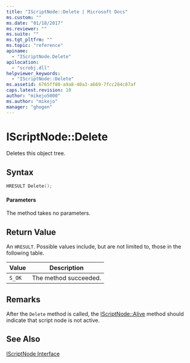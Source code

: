 ```yaml
---
title: "IScriptNode::Delete | Microsoft Docs"
ms.custom: ""
ms.date: "01/18/2017"
ms.reviewer: ""
ms.suite: ""
ms.tgt_pltfrm: ""
ms.topic: "reference"
apiname: 
  - "IScriptNode.Delete"
apilocation: 
  - "scrobj.dll"
helpviewer_keywords: 
  - "IScriptNode::Delete"
ms.assetid: 6765ff80-a9a8-40a3-a669-7fcc284c87af
caps.latest.revision: 10
author: "mikejo5000"
ms.author: "mikejo"
manager: "ghogen"
---
```

# IScriptNode::Delete
Deletes this object tree.  
  
## Syntax  
  
```cpp
HRESULT Delete();  
```  
  
#### Parameters  
 The method takes no parameters.  
  
## Return Value  
 An `HRESULT`. Possible values include, but are not limited to, those in the following table.  
  
|Value|Description|  
|-----------|-----------------|  
|`S_OK`|The method succeeded.|  
  
## Remarks  
 After the `Delete` method is called, the [IScriptNode::Alive](../../winscript/reference/iscriptnode-alive.md) method should indicate that script node is not active.  
  
## See Also  
 [IScriptNode Interface](../../winscript/reference/iscriptnode-interface.md)